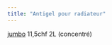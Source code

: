 ```yaml
---
title: "Antigel pour radiateur"
---
```


[jumbo](notes/utilisateurs/fournisseurs/jumbo.md) 11,5chf 2L (concentré)